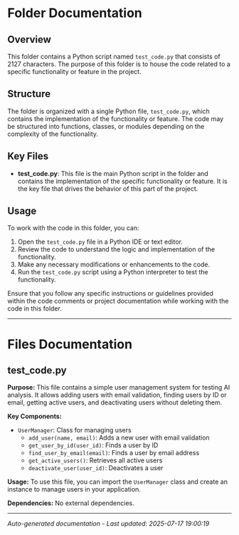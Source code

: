 # Folder Documentation

## Overview
This folder contains a Python script named `test_code.py` that consists of 2127 characters. The purpose of this folder is to house the code related to a specific functionality or feature in the project.

## Structure
The folder is organized with a single Python file, `test_code.py`, which contains the implementation of the functionality or feature. The code may be structured into functions, classes, or modules depending on the complexity of the functionality.

## Key Files
- **test_code.py**: This file is the main Python script in the folder and contains the implementation of the specific functionality or feature. It is the key file that drives the behavior of this part of the project.

## Usage
To work with the code in this folder, you can:
1. Open the `test_code.py` file in a Python IDE or text editor.
2. Review the code to understand the logic and implementation of the functionality.
3. Make any necessary modifications or enhancements to the code.
4. Run the `test_code.py` script using a Python interpreter to test the functionality.

Ensure that you follow any specific instructions or guidelines provided within the code comments or project documentation while working with the code in this folder.

---

# Files Documentation

## test_code.py

**Purpose:** This file contains a simple user management system for testing AI analysis. It allows adding users with email validation, finding users by ID or email, getting active users, and deactivating users without deleting them.

**Key Components:**
- `UserManager`: Class for managing users
  - `add_user(name, email)`: Adds a new user with email validation
  - `get_user_by_id(user_id)`: Finds a user by ID
  - `find_user_by_email(email)`: Finds a user by email address
  - `get_active_users()`: Retrieves all active users
  - `deactivate_user(user_id)`: Deactivates a user

**Usage:** To use this file, you can import the `UserManager` class and create an instance to manage users in your application.

**Dependencies:** No external dependencies.

---
*Auto-generated documentation - Last updated: 2025-07-17 19:00:19*
